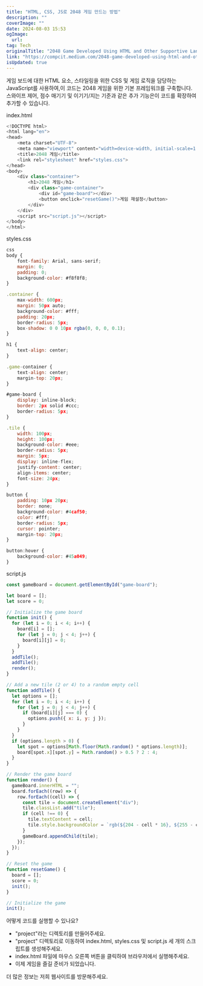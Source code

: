 ```yaml
---
title: "HTML, CSS, JS로 2048 게임 만드는 방법"
description: ""
coverImage: ""
date: 2024-08-03 15:53
ogImage:
  url:
tag: Tech
originalTitle: "2048 Game Developed Using HTML and Other Supportive Languages"
link: "https://compcit.medium.com/2048-game-developed-using-html-and-other-supportive-languages-1e6f52f04f15"
isUpdated: true
---
```


게임 보드에 대한 HTML 요소, 스타일링을 위한 CSS 및 게임 로직을 담당하는 JavaScript를 사용하여,이 코드는 2048 게임을 위한 기본 프레임워크를 구축합니다. 스와이프 제어, 점수 매기기 및 이기기/지는 기준과 같은 추가 기능은이 코드를 확장하여 추가할 수 있습니다.

index.html

```js
<!DOCTYPE html>
<html lang="en">
<head>
    <meta charset="UTF-8">
    <meta name="viewport" content="width=device-width, initial-scale=1.0">
    <title>2048 게임</title>
    <link rel="stylesheet" href="styles.css">
</head>
<body>
    <div class="container">
        <h1>2048 게임</h1>
        <div class="game-container">
            <div id="game-board"></div>
            <button onclick="resetGame()">게임 재설정</button>
        </div>
    </div>
    <script src="script.js"></script>
</body>
</html>
```

styles.css

<!-- seedividend - 사각형 -->

<ins class="adsbygoogle"
     style="display:block"
     data-ad-client="ca-pub-4877378276818686"
     data-ad-slot="1898504329"
     data-ad-format="auto"
     data-full-width-responsive="true"></ins>

<script>
     (adsbygoogle = window.adsbygoogle || []).push({});
</script>

```js
css
body {
    font-family: Arial, sans-serif;
    margin: 0;
    padding: 0;
    background-color: #f8f8f8;
}

.container {
    max-width: 600px;
    margin: 50px auto;
    background-color: #fff;
    padding: 20px;
    border-radius: 5px;
    box-shadow: 0 0 10px rgba(0, 0, 0, 0.1);
}

h1 {
    text-align: center;
}

.game-container {
    text-align: center;
    margin-top: 20px;
}

#game-board {
    display: inline-block;
    border: 2px solid #ccc;
    border-radius: 5px;
}

.tile {
    width: 100px;
    height: 100px;
    background-color: #eee;
    border-radius: 5px;
    margin: 5px;
    display: inline-flex;
    justify-content: center;
    align-items: center;
    font-size: 24px;
}

button {
    padding: 10px 20px;
    border: none;
    background-color: #4caf50;
    color: #fff;
    border-radius: 5px;
    cursor: pointer;
    margin-top: 20px;
}

button:hover {
    background-color: #45a049;
}
```

script.js

```js
const gameBoard = document.getElementById("game-board");

let board = [];
let score = 0;

// Initialize the game board
function init() {
  for (let i = 0; i < 4; i++) {
    board[i] = [];
    for (let j = 0; j < 4; j++) {
      board[i][j] = 0;
    }
  }
  addTile();
  addTile();
  render();
}

// Add a new tile (2 or 4) to a random empty cell
function addTile() {
  let options = [];
  for (let i = 0; i < 4; i++) {
    for (let j = 0; j < 4; j++) {
      if (board[i][j] === 0) {
        options.push({ x: i, y: j });
      }
    }
  }
  if (options.length > 0) {
    let spot = options[Math.floor(Math.random() * options.length)];
    board[spot.x][spot.y] = Math.random() > 0.5 ? 2 : 4;
  }
}

// Render the game board
function render() {
  gameBoard.innerHTML = "";
  board.forEach((row) => {
    row.forEach((cell) => {
      const tile = document.createElement("div");
      tile.classList.add("tile");
      if (cell !== 0) {
        tile.textContent = cell;
        tile.style.backgroundColor = `rgb(${204 - cell * 16}, ${255 - cell * 16}, ${255 - cell * 16})`;
      }
      gameBoard.appendChild(tile);
    });
  });
}

// Reset the game
function resetGame() {
  board = [];
  score = 0;
  init();
}

// Initialize the game
init();
```

어떻게 코드를 실행할 수 있나요?

<!-- seedividend - 사각형 -->

<ins class="adsbygoogle"
     style="display:block"
     data-ad-client="ca-pub-4877378276818686"
     data-ad-slot="1898504329"
     data-ad-format="auto"
     data-full-width-responsive="true"></ins>

<script>
     (adsbygoogle = window.adsbygoogle || []).push({});
</script>

- "project"라는 디렉토리를 만들어주세요.
- "project" 디렉토리로 이동하여 index.html, styles.css 및 script.js 세 개의 스크립트를 생성해주세요.
- index.html 파일에 마우스 오른쪽 버튼을 클릭하여 브라우저에서 실행해주세요.
- 이제 게임을 즐길 준비가 되었습니다.

더 많은 정보는 저희 웹사이트를 방문해주세요.
